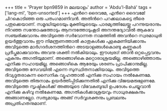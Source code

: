 +++
title = 'Prayer bpn9859 in മലയാളം'
author = 'Abdu'l-Bahá'
tags = ['lang-ml', 'bpn-unsorted']
+++
എന്‍റെ ദൈവമേ, എന്‍റെ ദൈവമേ! ചിറകൊടിഞ്ഞ ഒരു പതംഗമാണിവന്‍. അതിന്‍റെ പറക്കലാകട്ടെ തീരെ പതുക്കെയാണ്. സമൃദ്ധിയുടെയും മുക്തിയുടെയും പാരമ്യത്തിലേയ്ക്കു പറന്നുയരാനും നിറഞ്ഞ സന്തോഷത്തോടും ആനന്ദത്തോടുംകൂടി അനന്തദ്യോവില്‍ ആകവേ സഞ്ചരിക്കുവാനും അവിടുത്തെ സര്‍വോന്നത നാമത്തില്‍ അവന്‍റെ സ്വരമാധുരി ഉയര്‍ത്തുവാനും ഈ നിമന്ത്രണത്താല്‍ കാതുകള്‍ക്കു പുളകമണിയിക്കാനും അവിടുത്തെ മാര്‍ഗദര്‍ശനത്തിന്‍റെ അടയാളങ്ങള്‍കൊണ്ടു കണ്ണുകള്‍ പ്രദീപ്തമാക്കുവാനും അവനു ശക്തി നല്‍കിയാലും. 
ഈശ്വരാ! ഞാന്‍ ഒറ്റപ്പെട്ടവനും ഏകനും അഗതിയുമാണ്. അങ്ങൊഴികെ മറ്റൊരാശ്രയമില്ല. അങ്ങൊഴിഞ്ഞാരും എനിക്കു സഹായമില്ല. അങ്ങൊഴികെ ആരേയും ശരണം പ്രാപിക്കാനുമില്ല. അവിടുത്തെ സേവയില്‍ എന്നെ സുസ്ഥിതനാക്കിയാലും. അവിടുത്തെ ദിവ്യദൂതരാകുന്ന സൈനിക വ്യൂഹത്താല്‍ എനിക്കു സഹായം നല്‍കേണമേ. അവിടുത്തെ തിരുനാമം ഉയര്‍ത്തിപ്പിടിക്കുന്നതില്‍ എനിക്കു വിജയമരുളേണമേ. അവിടുത്തെ സൃഷ്ടികള്‍ക്ക് അങ്ങയുടെ വിവേകബുദ്ധി ഉപദേശം ചെയ്യുവാന്‍ എനിക്കു കഴിവു നല്‍കേണമേ. അഗതികള്‍ക്കാശ്രയവും സാധുരക്ഷകനും അങ്ങാണല്ലോ. സത്യമായും അങ്ങ് സര്‍വ്വശക്തനും പ്രബലനും അപ്രതിഹതനുമാണ്.
